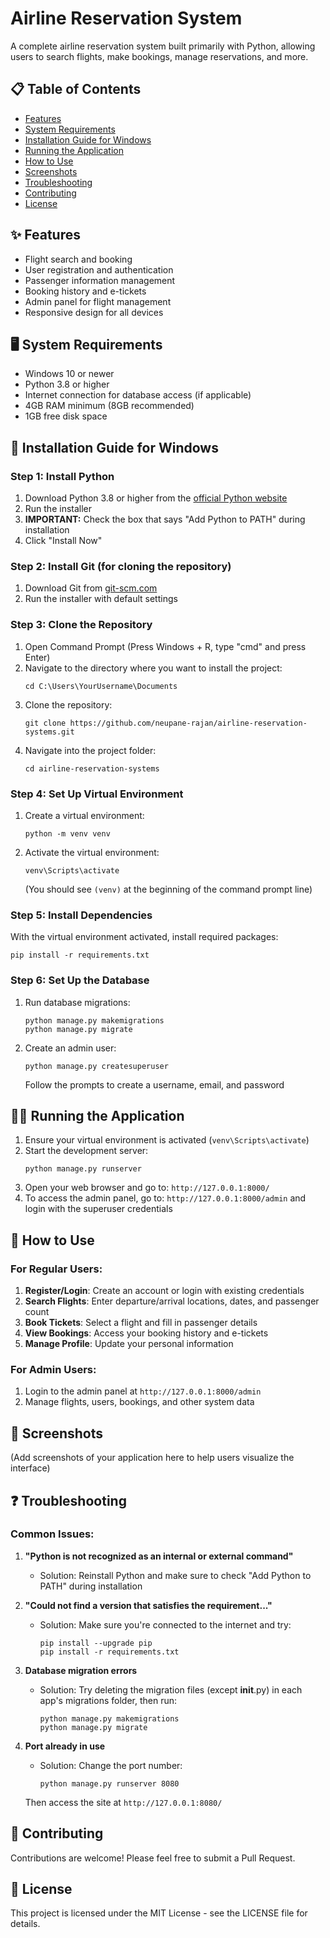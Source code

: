 # Airline Reservation System

A complete airline reservation system built primarily with Python, allowing users to search flights, make bookings, manage reservations, and more.

## 📋 Table of Contents
- [Features](#features)
- [System Requirements](#system-requirements)
- [Installation Guide for Windows](#installation-guide-for-windows)
- [Running the Application](#running-the-application)
- [How to Use](#how-to-use)
- [Screenshots](#screenshots)
- [Troubleshooting](#troubleshooting)
- [Contributing](#contributing)
- [License](#license)

## ✨ Features

- Flight search and booking
- User registration and authentication
- Passenger information management
- Booking history and e-tickets
- Admin panel for flight management
- Responsive design for all devices

## 🖥️ System Requirements

- Windows 10 or newer
- Python 3.8 or higher
- Internet connection for database access (if applicable)
- 4GB RAM minimum (8GB recommended)
- 1GB free disk space

## 🚀 Installation Guide for Windows

### Step 1: Install Python

1. Download Python 3.8 or higher from the [official Python website](https://www.python.org/downloads/windows/)
2. Run the installer
3. **IMPORTANT:** Check the box that says "Add Python to PATH" during installation
4. Click "Install Now"

### Step 2: Install Git (for cloning the repository)

1. Download Git from [git-scm.com](https://git-scm.com/download/win)
2. Run the installer with default settings

### Step 3: Clone the Repository

1. Open Command Prompt (Press Windows + R, type "cmd" and press Enter)
2. Navigate to the directory where you want to install the project:
   ```
   cd C:\Users\YourUsername\Documents
   ```
3. Clone the repository:
   ```
   git clone https://github.com/neupane-rajan/airline-reservation-systems.git
   ```
4. Navigate into the project folder:
   ```
   cd airline-reservation-systems
   ```

### Step 4: Set Up Virtual Environment

1. Create a virtual environment:
   ```
   python -m venv venv
   ```
2. Activate the virtual environment:
   ```
   venv\Scripts\activate
   ```
   (You should see `(venv)` at the beginning of the command prompt line)

### Step 5: Install Dependencies

With the virtual environment activated, install required packages:
```
pip install -r requirements.txt
```

### Step 6: Set Up the Database

1. Run database migrations:
   ```
   python manage.py makemigrations
   python manage.py migrate
   ```
2. Create an admin user:
   ```
   python manage.py createsuperuser
   ```
   Follow the prompts to create a username, email, and password

## 🏃‍♂️ Running the Application

1. Ensure your virtual environment is activated (`venv\Scripts\activate`)
2. Start the development server:
   ```
   python manage.py runserver
   ```
3. Open your web browser and go to: `http://127.0.0.1:8000/`
4. To access the admin panel, go to: `http://127.0.0.1:8000/admin` and login with the superuser credentials

## 🧭 How to Use

### For Regular Users:
1. **Register/Login**: Create an account or login with existing credentials
2. **Search Flights**: Enter departure/arrival locations, dates, and passenger count
3. **Book Tickets**: Select a flight and fill in passenger details
4. **View Bookings**: Access your booking history and e-tickets
5. **Manage Profile**: Update your personal information

### For Admin Users:
1. Login to the admin panel at `http://127.0.0.1:8000/admin`
2. Manage flights, users, bookings, and other system data

## 📸 Screenshots
(Add screenshots of your application here to help users visualize the interface)

## ❓ Troubleshooting

### Common Issues:

1. **"Python is not recognized as an internal or external command"**
   - Solution: Reinstall Python and make sure to check "Add Python to PATH" during installation

2. **"Could not find a version that satisfies the requirement..."**
   - Solution: Make sure you're connected to the internet and try:
     ```
     pip install --upgrade pip
     pip install -r requirements.txt
     ```

3. **Database migration errors**
   - Solution: Try deleting the migration files (except __init__.py) in each app's migrations folder, then run:
     ```
     python manage.py makemigrations
     python manage.py migrate
     ```

4. **Port already in use**
   - Solution: Change the port number:
     ```
     python manage.py runserver 8080
     ```
   Then access the site at `http://127.0.0.1:8080/`

## 🤝 Contributing

Contributions are welcome! Please feel free to submit a Pull Request.

## 📄 License

This project is licensed under the MIT License - see the LICENSE file for details.
